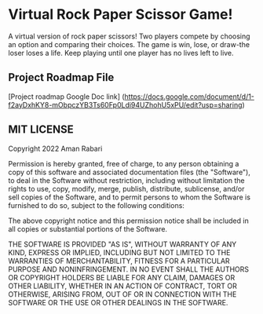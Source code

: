 # Virtual Rock Paper Scissor Game!

A virtual version of rock paper scissors! Two players compete by choosing an option and comparing their choices. The game is win, lose, or draw-the loser loses a life. Keep playing until one player has no lives left to live.

## Project Roadmap File
[Project roadmap Google Doc link] (https://docs.google.com/document/d/1-f2ayDxhKY8-mObpczYB3Ts60Fp0Ldi94UZhohU5xPU/edit?usp=sharing)

## MIT LICENSE

Copyright 2022 Aman Rabari

Permission is hereby granted, free of charge, to any person obtaining a copy of this software and associated documentation files (the "Software"), to deal in the Software without restriction, including without limitation the rights to use, copy, modify, merge, publish, distribute, sublicense, and/or sell copies of the Software, and to permit persons to whom the Software is furnished to do so, subject to the following conditions:

The above copyright notice and this permission notice shall be included in all copies or substantial portions of the Software.

THE SOFTWARE IS PROVIDED "AS IS", WITHOUT WARRANTY OF ANY KIND, EXPRESS OR IMPLIED, INCLUDING BUT NOT LIMITED TO THE WARRANTIES OF MERCHANTABILITY, FITNESS FOR A PARTICULAR PURPOSE AND NONINFRINGEMENT. IN NO EVENT SHALL THE AUTHORS OR COPYRIGHT HOLDERS BE LIABLE FOR ANY CLAIM, DAMAGES OR OTHER LIABILITY, WHETHER IN AN ACTION OF CONTRACT, TORT OR OTHERWISE, ARISING FROM, OUT OF OR IN CONNECTION WITH THE SOFTWARE OR THE USE OR OTHER DEALINGS IN THE SOFTWARE.

